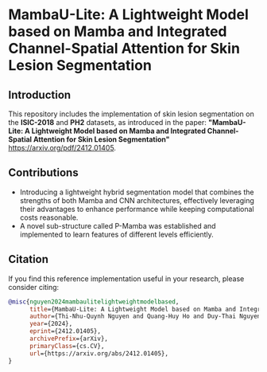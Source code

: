 # MambaU-Lite: A Lightweight Model based on Mamba and Integrated Channel-Spatial Attention for Skin Lesion Segmentation
## Introduction
This repository includes the implementation of skin lesion segmentation on the **ISIC-2018** and **PH2** datasets, as introduced in the paper: **"MambaU-Lite: A Lightweight Model based on Mamba and Integrated Channel-Spatial Attention for Skin Lesion Segmentation"** https://arxiv.org/pdf/2412.01405.

## Contributions
- Introducing a lightweight hybrid segmentation model that combines the strengths of both Mamba and CNN architectures, effectively leveraging their advantages to enhance performance while keeping computational costs reasonable.
- A novel sub-structure called P-Mamba was established and implemented to learn features of different levels efficiently.
  
## Citation
If you find this reference implementation useful in your research, please consider citing:
```bibtex
@misc{nguyen2024mambaulitelightweightmodelbased,
      title={MambaU-Lite: A Lightweight Model based on Mamba and Integrated Channel-Spatial Attention for Skin Lesion Segmentation}, 
      author={Thi-Nhu-Quynh Nguyen and Quang-Huy Ho and Duy-Thai Nguyen and Hoang-Minh-Quang Le and Van-Truong Pham and Thi-Thao Tran},
      year={2024},
      eprint={2412.01405},
      archivePrefix={arXiv},
      primaryClass={cs.CV},
      url={https://arxiv.org/abs/2412.01405}, 
}
